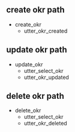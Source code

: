 ## create okr path
* create_okr
  - utter_okr_created

## update okr path
* update_okr
  - utter_select_okr
  - utter_okr_updated

## delete okr path
* delete_okr
  - utter_select_okr
  - utter_okr_deleted